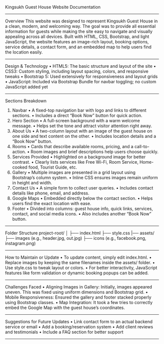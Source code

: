 Kingsukh Guest House Website Documentation
________________________________________
Overview
This website was designed to represent Kingsukh Guest House in a clean, modern, and welcoming way. The goal was to provide all essential information for guests while making the site easy to navigate and visually appealing across all devices.
Built with HTML, CSS, Bootstrap, and light JavaScript, the website features an image-rich layout, booking options, service details, a contact form, and an embedded map to help users find the location easily.
________________________________________
Design & Technology
•	HTML5: The basic structure and layout of the site
•	CSS3: Custom styling, including layout spacing, colors, and responsive tweaks
•	Bootstrap 5: Used extensively for responsiveness and layout grids
•	JavaScript: Included via Bootstrap Bundle for navbar toggling; no custom JavaScript added yet
________________________________________
Sections Breakdown
1. Navbar
•	A fixed-top navigation bar with logo and links to different sections.
•	Includes a direct “Book Now” button for quick action.
2. Hero Section
•	A full-screen background with a warm welcome message.
•	Helps set the tone and attract visitor attention right away.
3. About Us
•	A two-column layout with an image of the guest house on one side and text content on the other.
•	Includes location details and a “Book Now” button.
4. Rooms
•	Cards that describe available rooms, pricing, and a call-to-action.
•	Room images and brief descriptions help users choose quickly.
5. Services Provided
•	Highlighted on a background image for better contrast.
•	Clearly lists services like Free Wi-Fi, Room Service, Home-cooked food, Tourist Guide, etc.
6. Gallery
•	Multiple images are presented in a grid layout using Bootstrap’s column system.
•	Inline CSS ensures images remain uniform in height and width.
7. Contact Us
•	A simple form to collect user queries.
•	Includes contact details like phone, email, and address.
8. Google Maps
•	Embedded directly below the contact section.
•	Helps users find the exact location with ease.
9. Footer
•	Divided into columns: guest house info, quick links, services, contact, and social media icons.
•	Also includes another “Book Now” button.
________________________________________
Folder Structure
project-root/
│
├── index.html
├── style.css
|── assets/
├── images (e.g., header.jpg, out.jpg)
├── icons (e.g., facebook.png, instagram.png)
________________________________________
How to Maintain or Update
•	To update content, simply edit index.html.
•	Replace images by keeping the same filenames inside the assets/ folder.
•	Use style.css to tweak layout or colors.
•	For better interactivity, JavaScript features like form validation or dynamic booking popups can be added.
________________________________________
Challenges Faced
•	Aligning Images in Gallery: Initially, images appeared uneven. This was fixed using uniform dimensions and Bootstrap grid.
•	Mobile Responsiveness: Ensured the gallery and footer stacked properly using Bootstrap classes.
•	Map Integration: It took a few tries to correctly embed the Google Map with the guest house’s coordinates.
________________________________________
Suggestions for Future Updates
•	Link contact form to an actual backend service or email
•	Add a booking/reservation system
•	Add client reviews and testimonials
•	Include a FAQ section for better support
________________________________________
